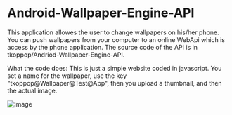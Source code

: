 # Android-Wallpaper-Engine-API

This application allowes the user to change wallpapers on his/her phone. You can push wallpapers from your computer to an online WebApi which is access by the phone application. The source code of the API is in tkoppop/Andriod-Wallpaper-Engine-API.

What the code does: This is just a simple website coded in javascript. You set a name for the wallpaper, use the key "tkoppop@Wallpaper@Test@App", then you upload a thumbnail, and then the actual image. 

![image](https://user-images.githubusercontent.com/59458611/121940394-ea550080-cd02-11eb-883d-469b5f0e14c8.png)
